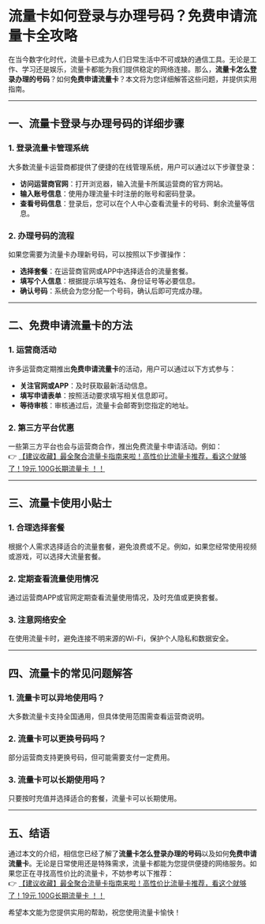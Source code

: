 # 流量卡如何登录与办理号码？免费申请流量卡全攻略

在当今数字化时代，流量卡已成为人们日常生活中不可或缺的通信工具。无论是工作、学习还是娱乐，流量卡都能为我们提供稳定的网络连接。那么，**流量卡怎么登录办理的号码**？如何**免费申请流量卡**？本文将为您详细解答这些问题，并提供实用指南。

---

## 一、流量卡登录与办理号码的详细步骤

### 1. 登录流量卡管理系统  
大多数流量卡运营商都提供了便捷的在线管理系统，用户可以通过以下步骤登录：  
- **访问运营商官网**：打开浏览器，输入流量卡所属运营商的官方网站。  
- **输入账号信息**：使用办理流量卡时注册的账号和密码登录。  
- **查看号码信息**：登录后，您可以在个人中心查看流量卡的号码、剩余流量等信息。

### 2. 办理号码的流程  
如果您需要为流量卡办理新号码，可以按照以下步骤操作：  
- **选择套餐**：在运营商官网或APP中选择适合的流量套餐。  
- **填写个人信息**：根据提示填写姓名、身份证号等必要信息。  
- **确认号码**：系统会为您分配一个号码，确认后即可完成办理。

---

## 二、免费申请流量卡的方法

### 1. 运营商活动  
许多运营商定期推出**免费申请流量卡**的活动，用户可以通过以下方式参与：  
- **关注官网或APP**：及时获取最新活动信息。  
- **填写申请表单**：按照活动要求填写相关信息即可。  
- **等待审核**：审核通过后，流量卡会邮寄到您指定的地址。

### 2. 第三方平台优惠  
一些第三方平台也会与运营商合作，推出免费流量卡申请活动。例如：  
👉 [【建议收藏】最全聚合流量卡指南来啦！高性价比流量卡推荐，看这个就够了！19元 100G长期流量卡 ！！](https://bit.ly/Liuliangka)

---

## 三、流量卡使用小贴士

### 1. 合理选择套餐  
根据个人需求选择适合的流量套餐，避免浪费或不足。例如，如果您经常使用视频或游戏，可以选择大流量套餐。

### 2. 定期查看流量使用情况  
通过运营商APP或官网定期查看流量使用情况，及时充值或更换套餐。

### 3. 注意网络安全  
在使用流量卡时，避免连接不明来源的Wi-Fi，保护个人隐私和数据安全。

---

## 四、流量卡的常见问题解答

### 1. 流量卡可以异地使用吗？  
大多数流量卡支持全国通用，但具体使用范围需查看运营商说明。

### 2. 流量卡可以更换号码吗？  
部分运营商支持更换号码，但可能需要支付一定费用。

### 3. 流量卡可以长期使用吗？  
只要按时充值并选择适合的套餐，流量卡可以长期使用。

---

## 五、结语

通过本文的介绍，相信您已经了解了**流量卡怎么登录办理的号码**以及如何**免费申请流量卡**。无论是日常使用还是特殊需求，流量卡都能为您提供便捷的网络服务。如果您正在寻找高性价比的流量卡，不妨参考以下推荐：  
👉 [【建议收藏】最全聚合流量卡指南来啦！高性价比流量卡推荐，看这个就够了！19元 100G长期流量卡 ！！](https://bit.ly/Liuliangka)

希望本文能为您提供实用的帮助，祝您使用流量卡愉快！